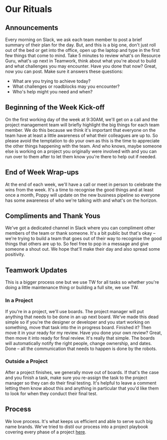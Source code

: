 # Our Rituals

## Announcements

Every morning on Slack, we ask each team member to post a brief summary of their plan for the day. But, and this is a big one, don't just roll out of the bed or get into the office, open up the laptop and type in the first few things that come to mind. Take 5 minutes to review what's on Resource Guru, what's up next in Teamwork, think about what you're about to build and what challenges you may encounter. Have you done that now? Great, now you can post. Make sure it answers these questions:

- What are you trying to achieve today?
- What challenges or roadblocks may you encounter?
- Who's help might you need and when?

## Beginning of the Week Kick-off

On the first working day of the week at 9:30AM, we'll get on a call and the project management team will briefly highlight the big things for each team member. We do this because we think it's important that everyone on the team have at least a little awareness of what their colleagues are up to. So please avoid the temptation to do your own as this is the time to appreciate the other things happening with the team. And who knows, maybe someone else is working on a project you originally were involved with and you can run over to them after to let them know you're there to help out if needed. 

## End of Week Wrap-ups

At the end of each week, we'll have a call or meet in person to celebrate the wins from the week. It's a time to recognise the good things and at least once a month, Poppy will update on the new business pipeline so everyone has some awareness of who we're talking with and what's on the horizon. 

## Compliments and Thank Yous

We've got a dedicated channel in Slack where you can compliment other members of the team or thank someone. It's a bit public but that's okay – we're trying to build a team that goes out of their way to recognise the good things that others are up to. So feel free to pop in a message and give someone a shout out. We hope that'll make their day and also spread some positivity. 

## Teamwork Updates

This is a bigger process one but we use TW for all tasks so whether you're doing a little maintenance thing or building a full site, we use TW. 

### In a Project

If you're in a project, we'll use boards. The project manager will put anything that needs to be done in an up next board. We've made this dead simple so if you're the designer or developer and you start working on something, move that task into the in progress board. Finished it? Then move it in your ready for my review. Have you done your own review? Great, then move it into ready for final review. It's really that simple. The boards will automatically notify the right people, change ownership, and dates. Done – all the communication that needs to happen is done by the robots. 

### Outside a Project

After a project finishes, we generally move out of boards. If that's the case and you finish a task, make sure you re-assign the task to the project manager so they can do their final testing. It's helpful to leave a comment letting them know about this and anything in particular that you'd like them to look for when they conduct their final test. 

## Process

We love process. It's what keeps us efficient and able to serve such big name brands. We've tried to distil our process into a project playbook covering every phase of a project [here](https://docs.google.com/spreadsheets/d/1mxsi8kfXtp6sJwZoFZxxGOx2mLu6GmprOO36Jleoa9Y/edit?usp=sharing).




